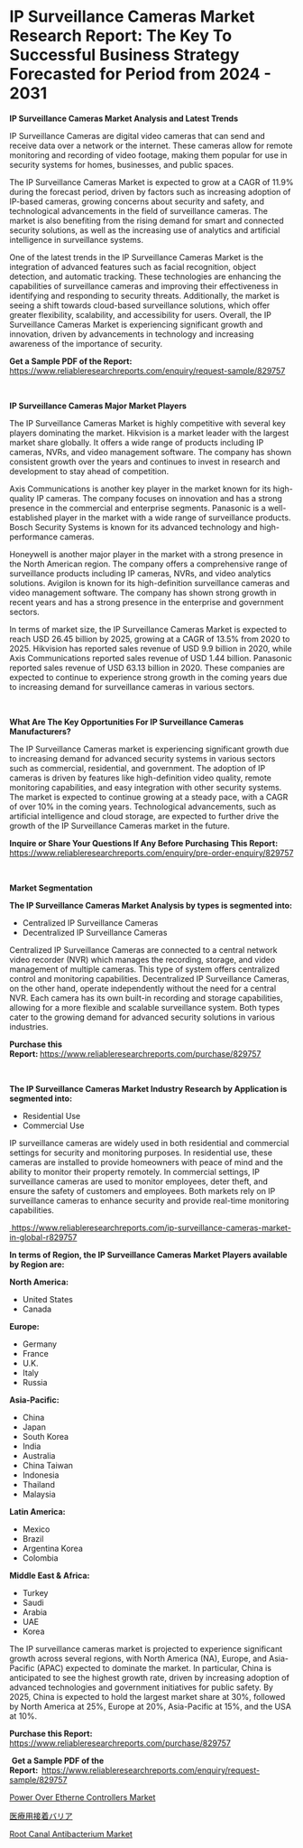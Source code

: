 <p><h1>IP Surveillance Cameras Market Research Report: The Key To Successful Business Strategy Forecasted for Period from 2024 - 2031</h1></p><p><strong>IP Surveillance Cameras Market Analysis and Latest Trends</strong></p>
<p><p>IP Surveillance Cameras are digital video cameras that can send and receive data over a network or the internet. These cameras allow for remote monitoring and recording of video footage, making them popular for use in security systems for homes, businesses, and public spaces.</p><p>The IP Surveillance Cameras Market is expected to grow at a CAGR of 11.9% during the forecast period, driven by factors such as increasing adoption of IP-based cameras, growing concerns about security and safety, and technological advancements in the field of surveillance cameras. The market is also benefiting from the rising demand for smart and connected security solutions, as well as the increasing use of analytics and artificial intelligence in surveillance systems.</p><p>One of the latest trends in the IP Surveillance Cameras Market is the integration of advanced features such as facial recognition, object detection, and automatic tracking. These technologies are enhancing the capabilities of surveillance cameras and improving their effectiveness in identifying and responding to security threats. Additionally, the market is seeing a shift towards cloud-based surveillance solutions, which offer greater flexibility, scalability, and accessibility for users. Overall, the IP Surveillance Cameras Market is experiencing significant growth and innovation, driven by advancements in technology and increasing awareness of the importance of security.</p></p>
<p><strong>Get a Sample PDF of the Report:&nbsp;</strong> <a href="https://www.reliableresearchreports.com/enquiry/request-sample/829757">https://www.reliableresearchreports.com/enquiry/request-sample/829757</a></p>
<p>&nbsp;</p>
<p><strong>IP Surveillance Cameras Major Market Players</strong></p>
<p><p>The IP Surveillance Cameras Market is highly competitive with several key players dominating the market. Hikvision is a market leader with the largest market share globally. It offers a wide range of products including IP cameras, NVRs, and video management software. The company has shown consistent growth over the years and continues to invest in research and development to stay ahead of competition.</p><p>Axis Communications is another key player in the market known for its high-quality IP cameras. The company focuses on innovation and has a strong presence in the commercial and enterprise segments. Panasonic is a well-established player in the market with a wide range of surveillance products. Bosch Security Systems is known for its advanced technology and high-performance cameras.</p><p>Honeywell is another major player in the market with a strong presence in the North American region. The company offers a comprehensive range of surveillance products including IP cameras, NVRs, and video analytics solutions. Avigilon is known for its high-definition surveillance cameras and video management software. The company has shown strong growth in recent years and has a strong presence in the enterprise and government sectors.</p><p>In terms of market size, the IP Surveillance Cameras Market is expected to reach USD 26.45 billion by 2025, growing at a CAGR of 13.5% from 2020 to 2025. Hikvision has reported sales revenue of USD 9.9 billion in 2020, while Axis Communications reported sales revenue of USD 1.44 billion. Panasonic reported sales revenue of USD 63.13 billion in 2020. These companies are expected to continue to experience strong growth in the coming years due to increasing demand for surveillance cameras in various sectors.</p></p>
<p>&nbsp;</p>
<p><strong>What Are The Key Opportunities For IP Surveillance Cameras Manufacturers?</strong></p>
<p><p>The IP Surveillance Cameras market is experiencing significant growth due to increasing demand for advanced security systems in various sectors such as commercial, residential, and government. The adoption of IP cameras is driven by features like high-definition video quality, remote monitoring capabilities, and easy integration with other security systems. The market is expected to continue growing at a steady pace, with a CAGR of over 10% in the coming years. Technological advancements, such as artificial intelligence and cloud storage, are expected to further drive the growth of the IP Surveillance Cameras market in the future.</p></p>
<p><strong>Inquire or Share Your Questions If Any Before Purchasing This Report:</strong> <a href="https://www.reliableresearchreports.com/enquiry/pre-order-enquiry/829757">https://www.reliableresearchreports.com/enquiry/pre-order-enquiry/829757</a></p>
<p>&nbsp;</p>
<p><strong>Market Segmentation</strong></p>
<p><strong>The IP Surveillance Cameras Market Analysis by types is segmented into:</strong></p>
<p><ul><li>Centralized IP Surveillance Cameras</li><li>Decentralized IP Surveillance Cameras</li></ul></p>
<p><p>Centralized IP Surveillance Cameras are connected to a central network video recorder (NVR) which manages the recording, storage, and video management of multiple cameras. This type of system offers centralized control and monitoring capabilities. Decentralized IP Surveillance Cameras, on the other hand, operate independently without the need for a central NVR. Each camera has its own built-in recording and storage capabilities, allowing for a more flexible and scalable surveillance system. Both types cater to the growing demand for advanced security solutions in various industries.</p></p>
<p><strong>Purchase this Report:&nbsp;</strong><a href="https://www.reliableresearchreports.com/purchase/829757">https://www.reliableresearchreports.com/purchase/829757</a></p>
<p>&nbsp;</p>
<p><strong>The IP Surveillance Cameras Market Industry Research by Application is segmented into:</strong></p>
<p><ul><li>Residential Use</li><li>Commercial Use</li></ul></p>
<p><p>IP surveillance cameras are widely used in both residential and commercial settings for security and monitoring purposes. In residential use, these cameras are installed to provide homeowners with peace of mind and the ability to monitor their property remotely. In commercial settings, IP surveillance cameras are used to monitor employees, deter theft, and ensure the safety of customers and employees. Both markets rely on IP surveillance cameras to enhance security and provide real-time monitoring capabilities.</p></p>
<p><a href="https://www.reliableresearchreports.com/ip-surveillance-cameras-market-in-global-r829757">&nbsp;https://www.reliableresearchreports.com/ip-surveillance-cameras-market-in-global-r829757</a></p>
<p><strong>In terms of Region, the IP Surveillance Cameras Market Players available by Region are:</strong></p>
<p>
    <p> <strong> North America: </strong>
        <ul>
            <li>United States</li>
            <li>Canada</li>
        </ul>
        </p> 
    <p> <strong> Europe: </strong>
        <ul>
            <li>Germany</li>
            <li>France</li>
            <li>U.K.</li>
            <li>Italy</li>
            <li>Russia</li>
        </ul>
        </p> 
    <p> <strong> Asia-Pacific: </strong>
        <ul>
            <li>China</li>
            <li>Japan</li>
            <li>South Korea</li>
            <li>India</li>
            <li>Australia</li>
            <li>China Taiwan</li>
            <li>Indonesia</li>
            <li>Thailand</li>
            <li>Malaysia</li>
        </ul>
        </p> 
    <p> <strong> Latin America: </strong>
        <ul>
            <li>Mexico</li>
            <li>Brazil</li>
            <li>Argentina Korea</li>
            <li>Colombia</li>
        </ul>
        </p> 
    <p> <strong> Middle East & Africa: </strong>
        <ul>
            <li>Turkey</li>
            <li>Saudi</li>
            <li>Arabia</li>
            <li>UAE</li>
            <li>Korea</li>
        </ul>
    </p>
    </p>
<p><p>The IP surveillance cameras market is projected to experience significant growth across several regions, with North America (NA), Europe, and Asia-Pacific (APAC) expected to dominate the market. In particular, China is anticipated to see the highest growth rate, driven by increasing adoption of advanced technologies and government initiatives for public safety. By 2025, China is expected to hold the largest market share at 30%, followed by North America at 25%, Europe at 20%, Asia-Pacific at 15%, and the USA at 10%.</p></p>
<p><strong>Purchase this Report: </strong><a href="https://www.reliableresearchreports.com/purchase/829757">https://www.reliableresearchreports.com/purchase/829757</a></p>
<p>&nbsp;<strong>Get a Sample PDF of the Report:&nbsp;&nbsp;</strong><a href="https://www.reliableresearchreports.com/enquiry/request-sample/829757">https://www.reliableresearchreports.com/enquiry/request-sample/829757</a></p>
<p><strong></strong></p>
<p><p><a href="https://issuu.com/reportprime-2/docs/power-over-etherne-controllers-market-size-2030.pp">Power Over Etherne Controllers Market</a></p><p><a href="https://medium.com/@jarredmertz53/%E5%8C%BB%E7%99%82%E7%94%A8%E7%B2%98%E7%9D%80%E3%83%90%E3%83%AA%E3%82%A2%E5%B8%82%E5%A0%B4%E3%81%AF-%E5%B8%82%E5%A0%B4%E3%82%B7%E3%82%A7%E3%82%A2-%E5%B8%82%E5%A0%B4%E3%83%88%E3%83%AC%E3%83%B3%E3%83%89-%E5%B8%82%E5%A0%B4%E6%88%90%E9%95%B7%E3%81%AB%E9%96%A2%E3%81%99%E3%82%8B%E6%83%85%E5%A0%B1%E3%82%92%E6%8F%90%E4%BE%9B%E3%81%97%E3%81%BE%E3%81%99-d931f3635ffe">医療用接着バリア</a></p><p><a href="https://github.com/kufem1/Market-Research-Report-List-3/blob/main/root-canal-antibacterium-market.md">Root Canal Antibacterium Market</a></p></p>